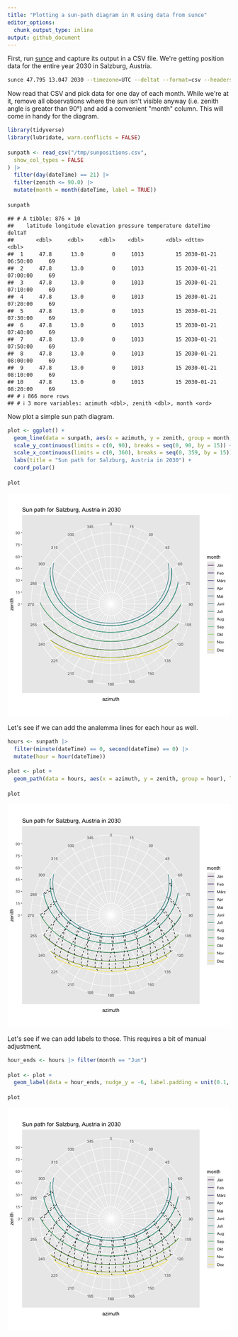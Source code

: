 ```yaml
---
title: "Plotting a sun-path diagram in R using data from sunce"
editor_options: 
  chunk_output_type: inline
output: github_document
---
```


First, run [sunce](https://github.com/klausbrunner/sunce) and capture its output in a CSV file. We're getting position data for the entire year 2030 in Salzburg, Austria. 


``` zsh
sunce 47.795 13.047 2030 --timezone=UTC --deltat --format=csv --headers position --step=600 > /tmp/sunpositions.csv
```

Now read that CSV and pick data for one day of each month. While we're at it, remove all observations where the sun isn't visible anyway (i.e. zenith angle is greater than 90°) and add a convenient "month" column. This will come in handy for the diagram.


``` r
library(tidyverse)
library(lubridate, warn.conflicts = FALSE)

sunpath <- read_csv("/tmp/sunpositions.csv",
  show_col_types = FALSE
) |>
  filter(day(dateTime) == 21) |>
  filter(zenith <= 90.0) |>
  mutate(month = month(dateTime, label = TRUE))

sunpath
```

```
## # A tibble: 876 × 10
##    latitude longitude elevation pressure temperature dateTime            deltaT
##       <dbl>     <dbl>     <dbl>    <dbl>       <dbl> <dttm>               <dbl>
##  1     47.8      13.0         0     1013          15 2030-01-21 06:50:00     69
##  2     47.8      13.0         0     1013          15 2030-01-21 07:00:00     69
##  3     47.8      13.0         0     1013          15 2030-01-21 07:10:00     69
##  4     47.8      13.0         0     1013          15 2030-01-21 07:20:00     69
##  5     47.8      13.0         0     1013          15 2030-01-21 07:30:00     69
##  6     47.8      13.0         0     1013          15 2030-01-21 07:40:00     69
##  7     47.8      13.0         0     1013          15 2030-01-21 07:50:00     69
##  8     47.8      13.0         0     1013          15 2030-01-21 08:00:00     69
##  9     47.8      13.0         0     1013          15 2030-01-21 08:10:00     69
## 10     47.8      13.0         0     1013          15 2030-01-21 08:20:00     69
## # ℹ 866 more rows
## # ℹ 3 more variables: azimuth <dbl>, zenith <dbl>, month <ord>
```

Now plot a simple sun path diagram.


``` r
plot <- ggplot() +
  geom_line(data = sunpath, aes(x = azimuth, y = zenith, group = month, colour = month)) +
  scale_y_continuous(limits = c(0, 90), breaks = seq(0, 90, by = 15)) +
  scale_x_continuous(limits = c(0, 360), breaks = seq(0, 359, by = 15)) +
  labs(title = "Sun path for Salzburg, Austria in 2030") +
  coord_polar()

plot
```

![plot of chunk sunpath-basic](figure/sunpath-basic-1.png)

Let's see if we can add the analemma lines for each hour as well.


``` r
hours <- sunpath |>
  filter(minute(dateTime) == 0, second(dateTime) == 0) |>
  mutate(hour = hour(dateTime))

plot <- plot +
  geom_path(data = hours, aes(x = azimuth, y = zenith, group = hour), linetype = "dashed")

plot
```

![plot of chunk sunpath-analemma](figure/sunpath-analemma-1.png)

Let's see if we can add labels to those. This requires a bit of manual adjustment.



``` r
hour_ends <- hours |> filter(month == "Jun")

plot <- plot +
  geom_label(data = hour_ends, nudge_y = -6, label.padding = unit(0.1, "lines"), size = 2, aes(x = azimuth, y = zenith, label = hour))

plot
```

![plot of chunk sunpath-labels](figure/sunpath-labels-1.png)

